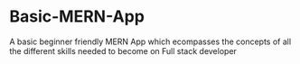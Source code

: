 # Basic-MERN-App
A basic beginner friendly MERN App which ecompasses the concepts of all the different skills needed to become on Full stack developer
